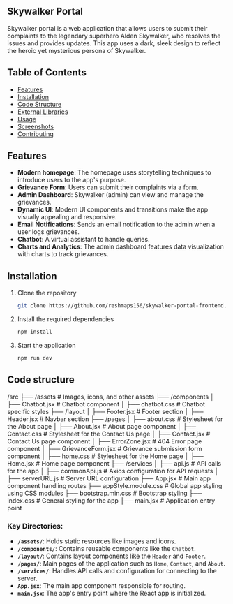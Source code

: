 ## Skywalker Portal

Skywalker portal is a web application that allows users to submit their complaints to the legendary superhero Alden Skywalker, who resolves the issues and provides updates. This app uses a dark, sleek design to reflect the heroic yet mysterious persona of Skywalker.

## Table of Contents
- [Features](#features)
- [Installation](#installation)
- [Code Structure](#code-structure)
- [External Libraries](#external-libraries)
- [Usage](#usage)
- [Screenshots](#screenshots)
- [Contributing](#contributing)

## Features

- **Modern homepage**: The homepage uses storytelling techniques to introduce users to the app's purpose.
- **Grievance Form**: Users can submit their complaints via a form.
- **Admin Dashboard**: Skywalker (admin) can view and manage the grievances.
- **Dynamic UI**: Modern UI components and transitions make the app visually appealing and responsive.
- **Email Notifications**: Sends an email notification to the admin when a user logs grievances.
- **Chatbot**: A virtual assistant to handle queries.
- **Charts and Analytics**: The admin dashboard features data visualization with charts to track grievances.

## Installation

1. Clone the repository
   ```bash
   git clone https://github.com/reshmaps156/skywalker-portal-frontend.git
2. Install the required dependencies
   ```bash
   npm install
3. Start the application
   ```bash
   npm run dev

## Code structure

/src ├── /assets # Images, icons, and other assets ├── /components │ ├── Chatbot.jsx # Chatbot component │ ├── chatbot.css # Chatbot specific styles ├── /layout │ ├── Footer.jsx # Footer section │ ├── Header.jsx # Navbar section ├── /pages │ ├── about.css # Stylesheet for the About page │ ├── About.jsx # About page component │ ├── Contact.css # Stylesheet for the Contact Us page │ ├── Contact.jsx # Contact Us page component │ ├── ErrorZone.jsx # 404 Error page component │ ├── GrievanceForm.jsx # Grievance submission form component │ ├── home.css # Stylesheet for the Home page │ ├── Home.jsx # Home page component ├── /services │ ├── api.js # API calls for the app │ ├── commonApi.js # Axios configuration for API requests │ ├── serverURL.js # Server URL configuration ├── App.jsx # Main app component handling routes ├── appStyle.module.css # Global app styling using CSS modules ├── bootstrap.min.css # Bootstrap styling ├── index.css # General styling for the app ├── main.jsx # Application entry point


### Key Directories:
- **`/assets/`**: Holds static resources like images and icons.
- **`/components/`**: Contains reusable components like the `Chatbot`.
- **`/layout/`**: Contains layout components like the `Header` and `Footer`.
- **`/pages/`**: Main pages of the application such as `Home`, `Contact`, and `About`.
- **`/services/`**: Handles API calls and configuration for connecting to the server.
- **`App.jsx`**: The main app component responsible for routing.
- **`main.jsx`**: The app's entry point where the React app is initialized.
